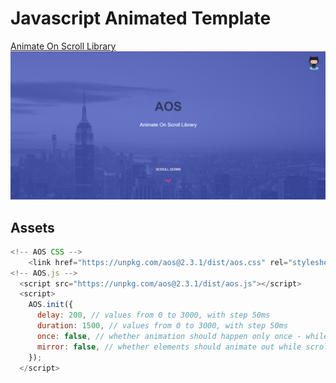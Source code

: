 # Javascript Animated Template
[Animate On Scroll Library](https://michalsnik.github.io/aos/)
![alt text][image]
## Assets
```javascript
<!-- AOS CSS -->
    <link href="https://unpkg.com/aos@2.3.1/dist/aos.css" rel="stylesheet" />
<!-- AOS.js -->
  <script src="https://unpkg.com/aos@2.3.1/dist/aos.js"></script>
  <script>
    AOS.init({
      delay: 200, // values from 0 to 3000, with step 50ms
      duration: 1500, // values from 0 to 3000, with step 50ms
      once: false, // whether animation should happen only once - while scrolling down
      mirror: false, // whether elements should animate out while scrolling past them
    });
  </script>
```
[image]: AOS_Capture.png "AOS Capture"